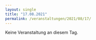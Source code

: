 ```yaml
---
layout: single
title: "17.08.2021"
permalink: /veranstaltungen/2021/08/17/
---
```


Keine Veranstaltung an diesem Tag.

